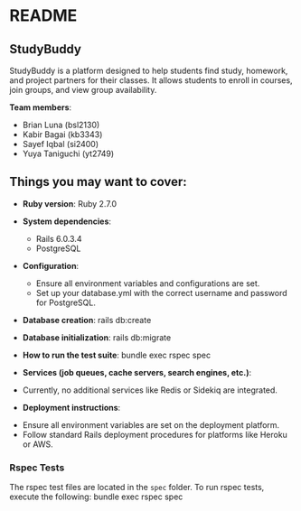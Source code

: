 # README

## StudyBuddy

StudyBuddy is a platform designed to help students find study, homework, and project partners for their classes. It allows students to enroll in courses, join groups, and view group availability.

**Team members**:

- Brian Luna (bsl2130)
- Kabir Bagai (kb3343)
- Sayef Iqbal (si2400)
- Yuya Taniguchi (yt2749)

## Things you may want to cover:

* **Ruby version**: Ruby 2.7.0

* **System dependencies**: 
  - Rails 6.0.3.4
  - PostgreSQL

* **Configuration**: 
  - Ensure all environment variables and configurations are set.
  - Set up your database.yml with the correct username and password for PostgreSQL.

* **Database creation**: rails db:create


* **Database initialization**: 
rails db:migrate


* **How to run the test suite**: 
bundle exec rspec spec


* **Services (job queues, cache servers, search engines, etc.)**: 
- Currently, no additional services like Redis or Sidekiq are integrated.

* **Deployment instructions**: 
- Ensure all environment variables are set on the deployment platform.
- Follow standard Rails deployment procedures for platforms like Heroku or AWS.

### Rspec Tests

The rspec test files are located in the `spec` folder.
To run rspec tests, execute the following:
bundle exec rspec spec
